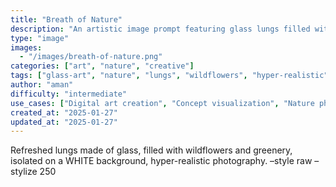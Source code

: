 ```yaml
---
title: "Breath of Nature"
description: "An artistic image prompt featuring glass lungs filled with wildflowers and greenery on a white background. Perfect for surreal, nature-inspired visuals."
type: "image"
images: 
  - "/images/breath-of-nature.png"
categories: ["art", "nature", "creative"]
tags: ["glass-art", "nature", "lungs", "wildflowers", "hyper-realistic", "surreal", "photography"]
author: "aman"
difficulty: "intermediate"
use_cases: ["Digital art creation", "Concept visualization", "Nature photography", "Creative projects"]
created_at: "2025-01-27"
updated_at: "2025-01-27"
---
```


Refreshed lungs made of glass, filled with wildflowers and greenery, isolated on a WHITE background, hyper-realistic photography. –style raw –stylize 250 